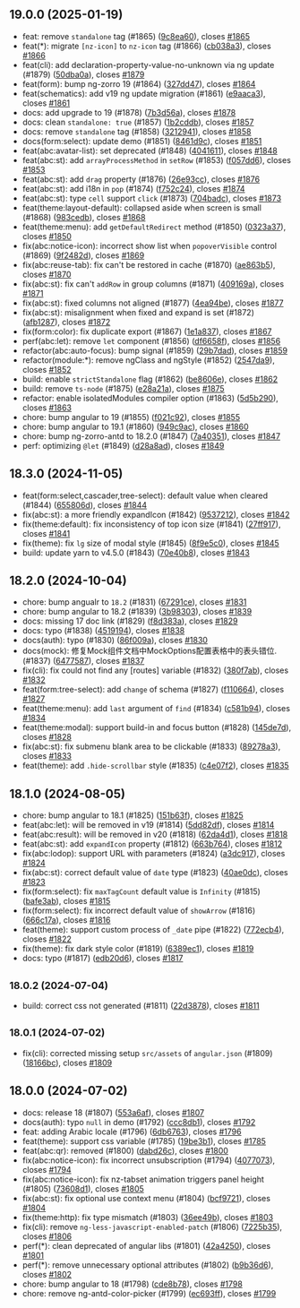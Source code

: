 ## 19.0.0 (2025-01-19)

* feat: remove `standalone` tag (#1865) ([9c8ea60](https://github.com/ng-alain/delon/commit/9c8ea60)), closes [#1865](https://github.com/ng-alain/delon/issues/1865)
* feat(*): migrate `[nz-icon]` to `nz-icon` tag (#1866) ([cb038a3](https://github.com/ng-alain/delon/commit/cb038a3)), closes [#1866](https://github.com/ng-alain/delon/issues/1866)
* feat(cli): add declaration-property-value-no-unknown via ng update (#1879) ([50dba0a](https://github.com/ng-alain/delon/commit/50dba0a)), closes [#1879](https://github.com/ng-alain/delon/issues/1879)
* feat(form): bump ng-zorro 19 (#1864) ([327dd47](https://github.com/ng-alain/delon/commit/327dd47)), closes [#1864](https://github.com/ng-alain/delon/issues/1864)
* feat(schematics): add v19 ng update migration (#1861) ([e9aaca3](https://github.com/ng-alain/delon/commit/e9aaca3)), closes [#1861](https://github.com/ng-alain/delon/issues/1861)
* docs: add upgrade to 19 (#1878) ([7b3d56a](https://github.com/ng-alain/delon/commit/7b3d56a)), closes [#1878](https://github.com/ng-alain/delon/issues/1878)
* docs: clean `standalone: true` (#1857) ([1b2cddb](https://github.com/ng-alain/delon/commit/1b2cddb)), closes [#1857](https://github.com/ng-alain/delon/issues/1857)
* docs: remove `standalone` tag (#1858) ([3212941](https://github.com/ng-alain/delon/commit/3212941)), closes [#1858](https://github.com/ng-alain/delon/issues/1858)
* docs(form:select): update demo (#1851) ([8461d9c](https://github.com/ng-alain/delon/commit/8461d9c)), closes [#1851](https://github.com/ng-alain/delon/issues/1851)
* feat(abc:avatar-list): set deprecated (#1848) ([4041611](https://github.com/ng-alain/delon/commit/4041611)), closes [#1848](https://github.com/ng-alain/delon/issues/1848)
* feat(abc:st): add `arrayProcessMethod` in `setRow` (#1853) ([f057dd6](https://github.com/ng-alain/delon/commit/f057dd6)), closes [#1853](https://github.com/ng-alain/delon/issues/1853)
* feat(abc:st): add `drag` property (#1876) ([26e93cc](https://github.com/ng-alain/delon/commit/26e93cc)), closes [#1876](https://github.com/ng-alain/delon/issues/1876)
* feat(abc:st): add i18n in `pop` (#1874) ([f752c24](https://github.com/ng-alain/delon/commit/f752c24)), closes [#1874](https://github.com/ng-alain/delon/issues/1874)
* feat(abc:st): type `cell` support `click` (#1873) ([704badc](https://github.com/ng-alain/delon/commit/704badc)), closes [#1873](https://github.com/ng-alain/delon/issues/1873)
* feat(theme:layout-default): collapsed aside when screen is small (#1868) ([983cedb](https://github.com/ng-alain/delon/commit/983cedb)), closes [#1868](https://github.com/ng-alain/delon/issues/1868)
* feat(theme:menu): add `getDefaultRedirect` method (#1850) ([0323a37](https://github.com/ng-alain/delon/commit/0323a37)), closes [#1850](https://github.com/ng-alain/delon/issues/1850)
* fix(abc:notice-icon): incorrect show list when `popoverVisible` control (#1869) ([9f2482d](https://github.com/ng-alain/delon/commit/9f2482d)), closes [#1869](https://github.com/ng-alain/delon/issues/1869)
* fix(abc:reuse-tab): fix can't be restored in cache (#1870) ([ae863b5](https://github.com/ng-alain/delon/commit/ae863b5)), closes [#1870](https://github.com/ng-alain/delon/issues/1870)
* fix(abc:st): fix can't `addRow` in group columns (#1871) ([409169a](https://github.com/ng-alain/delon/commit/409169a)), closes [#1871](https://github.com/ng-alain/delon/issues/1871)
* fix(abc:st): fixed columns not aligned (#1877) ([4ea94be](https://github.com/ng-alain/delon/commit/4ea94be)), closes [#1877](https://github.com/ng-alain/delon/issues/1877)
* fix(abc:st): misalignment when fixed and expand is set (#1872) ([afb1287](https://github.com/ng-alain/delon/commit/afb1287)), closes [#1872](https://github.com/ng-alain/delon/issues/1872)
* fix(form:color): fix duplicate export (#1867) ([1e1a837](https://github.com/ng-alain/delon/commit/1e1a837)), closes [#1867](https://github.com/ng-alain/delon/issues/1867)
* perf(abc:let): remove `let` component (#1856) ([df6658f](https://github.com/ng-alain/delon/commit/df6658f)), closes [#1856](https://github.com/ng-alain/delon/issues/1856)
* refactor(abc:auto-focus): bump signal (#1859) ([29b7dad](https://github.com/ng-alain/delon/commit/29b7dad)), closes [#1859](https://github.com/ng-alain/delon/issues/1859)
* refactor(module:*): remove ngClass and ngStyle (#1852) ([2547da9](https://github.com/ng-alain/delon/commit/2547da9)), closes [#1852](https://github.com/ng-alain/delon/issues/1852)
* build: enable `strictStandalone` flag (#1862) ([be8606e](https://github.com/ng-alain/delon/commit/be8606e)), closes [#1862](https://github.com/ng-alain/delon/issues/1862)
* build: remove `ts-node` (#1875) ([e28a21a](https://github.com/ng-alain/delon/commit/e28a21a)), closes [#1875](https://github.com/ng-alain/delon/issues/1875)
* refactor: enable isolatedModules compiler option (#1863) ([5d5b290](https://github.com/ng-alain/delon/commit/5d5b290)), closes [#1863](https://github.com/ng-alain/delon/issues/1863)
* chore: bump angular to 19 (#1855) ([f021c92](https://github.com/ng-alain/delon/commit/f021c92)), closes [#1855](https://github.com/ng-alain/delon/issues/1855)
* chore: bump angular to 19.1 (#1860) ([949c9ac](https://github.com/ng-alain/delon/commit/949c9ac)), closes [#1860](https://github.com/ng-alain/delon/issues/1860)
* chore: bump ng-zorro-antd to 18.2.0 (#1847) ([7a40351](https://github.com/ng-alain/delon/commit/7a40351)), closes [#1847](https://github.com/ng-alain/delon/issues/1847)
* perf: optimizing `@let` (#1849) ([d28a8ad](https://github.com/ng-alain/delon/commit/d28a8ad)), closes [#1849](https://github.com/ng-alain/delon/issues/1849)



## 18.3.0 (2024-11-05)

* feat(form:select,cascader,tree-select): default value when cleared (#1844) ([655806d](https://github.com/ng-alain/delon/commit/655806d)), closes [#1844](https://github.com/ng-alain/delon/issues/1844)
* fix(abc:st): a more friendly expandIcon (#1842) ([9537212](https://github.com/ng-alain/delon/commit/9537212)), closes [#1842](https://github.com/ng-alain/delon/issues/1842)
* fix(theme:default): fix inconsistency of top icon size (#1841) ([27ff917](https://github.com/ng-alain/delon/commit/27ff917)), closes [#1841](https://github.com/ng-alain/delon/issues/1841)
* fix(theme): fix `lg` size of modal style (#1845) ([8f9e5c0](https://github.com/ng-alain/delon/commit/8f9e5c0)), closes [#1845](https://github.com/ng-alain/delon/issues/1845)
* build: update yarn to v4.5.0 (#1843) ([70e40b8](https://github.com/ng-alain/delon/commit/70e40b8)), closes [#1843](https://github.com/ng-alain/delon/issues/1843)



## 18.2.0 (2024-10-04)

* chore: bump angualr to `18.2` (#1831) ([67291ce](https://github.com/ng-alain/delon/commit/67291ce)), closes [#1831](https://github.com/ng-alain/delon/issues/1831)
* chore: bump angular to 18.2 (#1839) ([3b98303](https://github.com/ng-alain/delon/commit/3b98303)), closes [#1839](https://github.com/ng-alain/delon/issues/1839)
* docs: missing 17 doc link (#1829) ([f8d383a](https://github.com/ng-alain/delon/commit/f8d383a)), closes [#1829](https://github.com/ng-alain/delon/issues/1829)
* docs: typo (#1838) ([4519194](https://github.com/ng-alain/delon/commit/4519194)), closes [#1838](https://github.com/ng-alain/delon/issues/1838)
* docs(auth): typo (#1830) ([86f009a](https://github.com/ng-alain/delon/commit/86f009a)), closes [#1830](https://github.com/ng-alain/delon/issues/1830)
* docs(mock): 修复Mock组件文档中MockOptions配置表格中的表头错位. (#1837) ([6477587](https://github.com/ng-alain/delon/commit/6477587)), closes [#1837](https://github.com/ng-alain/delon/issues/1837)
* fix(cli): fix could not find any [routes] variable (#1832) ([380f7ab](https://github.com/ng-alain/delon/commit/380f7ab)), closes [#1832](https://github.com/ng-alain/delon/issues/1832)
* feat(form:tree-select): add `change` of schema (#1827) ([f110664](https://github.com/ng-alain/delon/commit/f110664)), closes [#1827](https://github.com/ng-alain/delon/issues/1827)
* feat(theme:menu): add `last` argument of `find` (#1834) ([c581b94](https://github.com/ng-alain/delon/commit/c581b94)), closes [#1834](https://github.com/ng-alain/delon/issues/1834)
* feat(theme:modal): support build-in and focus button (#1828) ([145de7d](https://github.com/ng-alain/delon/commit/145de7d)), closes [#1828](https://github.com/ng-alain/delon/issues/1828)
* fix(abc:st): fix submenu blank area to be clickable (#1833) ([89278a3](https://github.com/ng-alain/delon/commit/89278a3)), closes [#1833](https://github.com/ng-alain/delon/issues/1833)
* feat(theme): add `.hide-scrollbar` style (#1835) ([c4e07f2](https://github.com/ng-alain/delon/commit/c4e07f2)), closes [#1835](https://github.com/ng-alain/delon/issues/1835)



## 18.1.0 (2024-08-05)

* chore: bump angular to 18.1 (#1825) ([151b63f](https://github.com/ng-alain/delon/commit/151b63f)), closes [#1825](https://github.com/ng-alain/delon/issues/1825)
* feat(abc:let): will be removed in v19 (#1814) ([5dd82df](https://github.com/ng-alain/delon/commit/5dd82df)), closes [#1814](https://github.com/ng-alain/delon/issues/1814)
* feat(abc:result): will be removed in v20 (#1818) ([62da4d1](https://github.com/ng-alain/delon/commit/62da4d1)), closes [#1818](https://github.com/ng-alain/delon/issues/1818)
* feat(abc:st): add `expandIcon` property (#1812) ([663b764](https://github.com/ng-alain/delon/commit/663b764)), closes [#1812](https://github.com/ng-alain/delon/issues/1812)
* fix(abc:lodop): support URL with parameters (#1824) ([a3dc917](https://github.com/ng-alain/delon/commit/a3dc917)), closes [#1824](https://github.com/ng-alain/delon/issues/1824)
* fix(abc:st): correct default value of `date` type (#1823) ([40ae0dc](https://github.com/ng-alain/delon/commit/40ae0dc)), closes [#1823](https://github.com/ng-alain/delon/issues/1823)
* fix(form:select): fix `maxTagCount` default value is `Infinity` (#1815) ([bafe3ab](https://github.com/ng-alain/delon/commit/bafe3ab)), closes [#1815](https://github.com/ng-alain/delon/issues/1815)
* fix(form:select): fix incorrect default value of `showArrow` (#1816) ([666c17a](https://github.com/ng-alain/delon/commit/666c17a)), closes [#1816](https://github.com/ng-alain/delon/issues/1816)
* feat(theme): support custom process of `_date` pipe (#1822) ([772ecb4](https://github.com/ng-alain/delon/commit/772ecb4)), closes [#1822](https://github.com/ng-alain/delon/issues/1822)
* fix(theme): fix dark style color (#1819) ([6389ec1](https://github.com/ng-alain/delon/commit/6389ec1)), closes [#1819](https://github.com/ng-alain/delon/issues/1819)
* docs: typo (#1817) ([edb20d6](https://github.com/ng-alain/delon/commit/edb20d6)), closes [#1817](https://github.com/ng-alain/delon/issues/1817)



## <small>18.0.2 (2024-07-04)</small>

* build: correct css not generated (#1811) ([22d3878](https://github.com/ng-alain/delon/commit/22d3878)), closes [#1811](https://github.com/ng-alain/delon/issues/1811)



## <small>18.0.1 (2024-07-02)</small>

* fix(cli): corrected missing setup `src/assets` of `angular.json` (#1809) ([18166bc](https://github.com/ng-alain/delon/commit/18166bc)), closes [#1809](https://github.com/ng-alain/delon/issues/1809)



## 18.0.0 (2024-07-02)

* docs: release 18 (#1807) ([553a6af](https://github.com/ng-alain/delon/commit/553a6af)), closes [#1807](https://github.com/ng-alain/delon/issues/1807)
* docs(auth): typo `null` in demo (#1792) ([ccc8db1](https://github.com/ng-alain/delon/commit/ccc8db1)), closes [#1792](https://github.com/ng-alain/delon/issues/1792)
* feat: adding Arabic locale (#1796) ([6db6763](https://github.com/ng-alain/delon/commit/6db6763)), closes [#1796](https://github.com/ng-alain/delon/issues/1796)
* feat(theme): support css variable (#1785) ([19be3b1](https://github.com/ng-alain/delon/commit/19be3b1)), closes [#1785](https://github.com/ng-alain/delon/issues/1785)
* feat(abc:qr): removed (#1800) ([dabd26c](https://github.com/ng-alain/delon/commit/dabd26c)), closes [#1800](https://github.com/ng-alain/delon/issues/1800)
* fix(abc:notice-icon): fix incorrect unsubscription (#1794) ([4077073](https://github.com/ng-alain/delon/commit/4077073)), closes [#1794](https://github.com/ng-alain/delon/issues/1794)
* fix(abc:notice-icon): fix nz-tabset animation triggers panel height (#1805) ([73608d1](https://github.com/ng-alain/delon/commit/73608d1)), closes [#1805](https://github.com/ng-alain/delon/issues/1805)
* fix(abc:st): fix optional use context menu (#1804) ([bcf9721](https://github.com/ng-alain/delon/commit/bcf9721)), closes [#1804](https://github.com/ng-alain/delon/issues/1804)
* fix(theme:http): fix type mismatch (#1803) ([36ee49b](https://github.com/ng-alain/delon/commit/36ee49b)), closes [#1803](https://github.com/ng-alain/delon/issues/1803)
* fix(cli): remove `ng-less-javascript-enabled-patch` (#1806) ([7225b35](https://github.com/ng-alain/delon/commit/7225b35)), closes [#1806](https://github.com/ng-alain/delon/issues/1806)
* perf(*): clean deprecated of angular libs (#1801) ([42a4250](https://github.com/ng-alain/delon/commit/42a4250)), closes [#1801](https://github.com/ng-alain/delon/issues/1801)
* perf(*): remove unnecessary optional attributes (#1802) ([b9b36d6](https://github.com/ng-alain/delon/commit/b9b36d6)), closes [#1802](https://github.com/ng-alain/delon/issues/1802)
* chore: bump angular to 18 (#1798) ([cde8b78](https://github.com/ng-alain/delon/commit/cde8b78)), closes [#1798](https://github.com/ng-alain/delon/issues/1798)
* chore: remove ng-antd-color-picker (#1799) ([ec693ff](https://github.com/ng-alain/delon/commit/ec693ff)), closes [#1799](https://github.com/ng-alain/delon/issues/1799)


